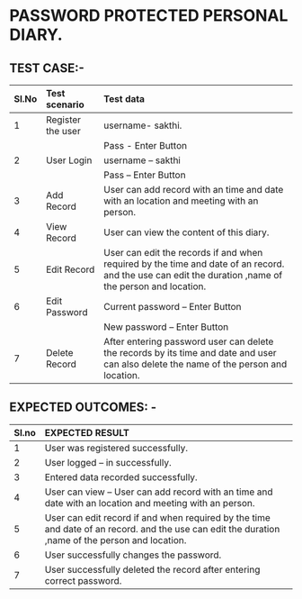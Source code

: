 # PASSWORD PROTECTED PERSONAL DIARY. 

## TEST CASE:-

| Sl.No | Test scenario| Test data |
|:----|:------------|:--------|
|1| Register the user| username- sakthi.|
| | |Pass - Enter Button|
|2|User Login|username – sakthi                                                                                                    
| | |Pass – Enter Button|
|3|	Add Record|	User can add record with an time and date with an location and meeting with an person.|
|4|	View Record|	User can view the content of this diary.|
|5|	Edit Record	|User can edit the records if and when required by the time and date of an record. and the use can edit the duration ,name of the person and location.|
|6|	Edit Password|	Current password – Enter Button|
| | |New password – Enter Button|
|7|	Delete Record|	After entering password user can delete the records by its time and date and user can also delete the name of the person and location.|


## EXPECTED OUTCOMES: -

|Sl.no| EXPECTED RESULT|
|:----|:---------------|
|1|	User was registered successfully.|
|2|	User logged – in successfully.|
|3| Entered data recorded successfully.|
|4|	User can view – User can add record with an time and date with an location and meeting with an person.|
|5|	User can edit record if and when required by the time and date of an record. and the use can edit the duration ,name of the person and location.|
|6|	User successfully changes the password.|
|7|	User successfully deleted the record after entering correct password.|

